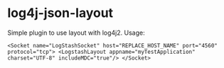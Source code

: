 # log4j-json-layout

Simple plugin to use layout with log4j2. Usage:


`
<Socket name="LogStashSocket" host="REPLACE_HOST_NAME" port="4560" protocol="tcp">
     <LogstashLayout appname="myTestApplication" charset="UTF-8" includeMDC="true"/>
</Socket>
`
